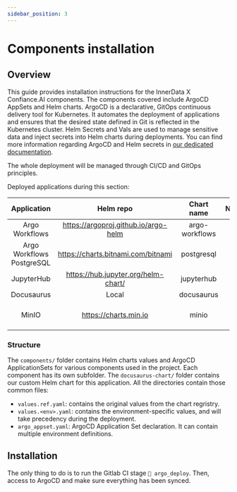 ```yaml
---
sidebar_position: 3
---
```


# Components installation

## Overview

This guide provides installation instructions for the InnerData X Confiance.AI components. The components covered include ArgoCD AppSets and Helm charts.
ArgoCD is a declarative, GitOps continuous delivery tool for Kubernetes. It automates the deployment of applications and ensures that the desired state defined in Git is reflected in the Kubernetes cluster. Helm Secrets and Vals are used to manage sensitive data and inject secrets into Helm charts during deployments. You can find more information regarding ArgoCD and Helm secrets in [our dedicated documentation](./argocd_applications).

The whole deployment will be managed through CI/CD and GitOps principles.

Deployed applications during this section:

|        Application        |              Helm repo               |   Chart name   | Namespace | Host                                         |
| :-----------------------: | :----------------------------------: | :------------: | :-------: | -------------------------------------------- |
|      Argo Workflows       | https://argoproj.github.io/argo-helm | argo-workflows |  shared   | workflows.BASE_DOMAIN                        |
| Argo Workflows PostgreSQL |  https://charts.bitnami.com/bitnami  |   postgresql   |  shared   |                                              |
|        JupyterHub         | https://hub.jupyter.org/helm-chart/  |   jupyterhub   |  shared   | jupyterhub.BASE_DOMAIN                       |
|        Docusaurus         |                Local                 |   docusaurus   |  shared   | docs.BASE_DOMAIN                             |
|           MinIO           |        https://charts.min.io         |     minio      |   minio   | console-minio.BASE_DOMAIN, minio.BASE_DOMAIN |

### Structure

The `components/` folder contains Helm charts values and ArgoCD ApplicationSets for various components used in the project. Each component has its own subfolder. The `docusaurus-chart/` folder contains our custom Helm chart for this application. All the directories contain those common files:

- `values.ref.yaml`: contains the original values from the chart regristry.
- `values.<env>.yaml`: contains the environment-specific values, and will take precedency during the deployment.
- `argo_appset.yaml`: ArgoCD Application Set declaration. It can contain multiple environment definitions.

## Installation

The only thing to do is to run the Gitlab CI stage `🦑 argo_deploy`. Then, access to ArgoCD and make sure everything has been synced.
